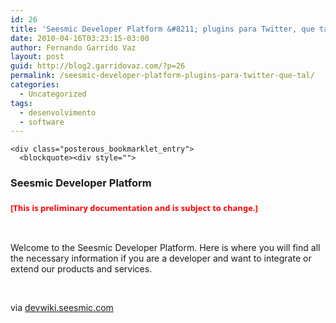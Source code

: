 ```yaml
---
id: 26
title: 'Seesmic Developer Platform &#8211; plugins para Twitter, que tal?'
date: 2010-04-16T03:23:15-03:00
author: Fernando Garrido Vaz
layout: post
guid: http://blog2.garridovaz.com/?p=26
permalink: /seesmic-developer-platform-plugins-para-twitter-que-tal/
categories:
  - Uncategorized
tags:
  - desenvolvimento
  - software
---
```

<!--:en-->

    <div class="posterous_bookmarklet_entry">
      <blockquote><div style="">
    

### Seesmic Developer Platform

### <span style="color: rgb(255, 0, 0); font-family: Segoe UI,Lucida Grande,Arial; font-size: 13px; font-weight: normal; line-height: 15px;"><strong>[This is preliminary documentation and is subject to change.]</strong></span>

&nbsp;

Welcome to the Seesmic Developer Platform. Here is where you will find all the necessary information if you are a developer and want to integrate or extend our products and services.&nbsp;

&nbsp;</div> </blockquote> 

<div class="posterous_quote_citation">
  via <a href="http://devwiki.seesmic.com/">devwiki.seesmic.com</a>
</div></p> </div> 

<!--:-->